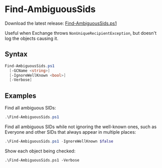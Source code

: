 ﻿# Find-AmbiguousSids

Download the latest release: [Find-AmbiguousSids.ps1](https://github.com/microsoft/CSS-Exchange/releases/latest/download/Find-AmbiguousSids.ps1)

Useful when Exchange throws `NonUniqueRecipientException`, but doesn't log the objects causing it.

## Syntax

```powershell
Find-AmbiguousSids.ps1
  [-GCName <string>]
  [-IgnoreWellKnown <bool>]
  [-Verbose]
```

## Examples

Find all ambiguous SIDs:
```powershell
.\Find-AmbiguousSids.ps1
```

Find all ambiguous SIDs while not ignoring the well-known ones, such as Everyone and other SIDs that always appear in multiple places:
```powershell
.\Find-AmbiguousSids.ps1 -IgnoreWellKnown $false
```

Show each object being checked:
```
.\Find-AmbiguousSids.ps1 -Verbose
```

